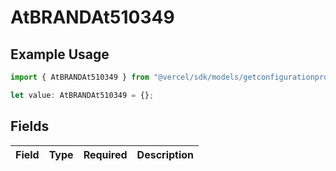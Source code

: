 # AtBRANDAt510349

## Example Usage

```typescript
import { AtBRANDAt510349 } from "@vercel/sdk/models/getconfigurationproductsop.js";

let value: AtBRANDAt510349 = {};
```

## Fields

| Field       | Type        | Required    | Description |
| ----------- | ----------- | ----------- | ----------- |